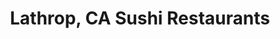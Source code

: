 ---
layout: city
title: Lathrop, CA Sushi Restaurants
permalink: /california/lathrop/
stateAbbr: CA
stateName: California
cityName: Lathrop

---